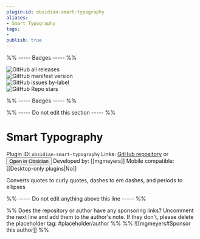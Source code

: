 ```yaml
---
plugin-id: obsidian-smart-typography
aliases:
- Smart Typography
tags: 
- 
publish: true
---
```


%% ----- Badges ----- %%

![GitHub all releases](https://img.shields.io/github/downloads/mgmeyers/obsidian-smart-typography/total?color=573E7A&logo=github&style=for-the-badge)   
![GitHub manifest version](https://img.shields.io/github/manifest-json/v/mgmeyers/obsidian-smart-typography?color=573E7A&logo=github&style=for-the-badge)   
![GitHub issues by-label](https://img.shields.io/github/issues/mgmeyers/obsidian-smart-typography/help%20wanted?color=573E7A&logo=github&style=for-the-badge)   
![GitHub Repo stars](https://img.shields.io/github/stars/mgmeyers/obsidian-smart-typography?color=573E7A&logo=github&style=for-the-badge)

%% ----- Badges ----- %%

%% ----- Do not edit this section ----- %%

# Smart Typography

Plugin ID: `obsidian-smart-typography`
Links: [GitHub repository](https://github.com/mgmeyers/obsidian-smart-typography) or [<button id=HH>Open in Obsidian</button>](obsidian://goto-plugin?id=obsidian-smart-typography)
Developed by: [[mgmeyers]]
Mobile compatible: [[Desktop-only plugins|No]]

Converts quotes to curly quotes, dashes to em dashes, and periods to ellipses

%% ----- Do not edit anything above this line ----- %% 

%% Does the repository or author have any sponsoring links? Uncomment the next line and add them to the author's note. If they don't, please delete the placeholder tag: #placeholder/author %%
%% ![[mgmeyers#Sponsor this author]] %%
